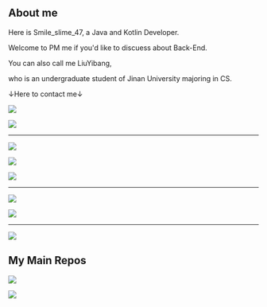 ## About me 

Here is Smile_slime_47, a Java and Kotlin Developer.

Welcome to PM me if you'd like to discuess about Back-End.

You can also call me LiuYibang,

who is an undergraduate student of Jinan University majoring in CS.

↓Here to contact me↓

[![](https://img.shields.io/badge/Outlook-Smile_slime_47@outlook.com-0078D4?style=for-the-badge&logo=microsoftoutlook&logoWidth=30)](mailto:Smile_slime_47@outlook.com)

[![](https://img.shields.io/badge/Gmail-lyb.compsci@gmail.com-EA4335?style=for-the-badge&logo=gmail&logoWidth=30)](mailto:lyb.compsci@gmail.com)

---

[![](https://img.shields.io/badge/Github-Smile__slime__47-181717?style=for-the-badge&logo=github) ](https://github.com/Smileslime47)

[![](https://github-readme-stats.vercel.app/api?username=smileslime47&rank_icon=github) ](https://github.com/Smileslime47)

[![](https://github-readme-stats.vercel.app/api/top-langs/?username=smileslime47&layout=compact) ](https://github.com/Smileslime47)

---

[![](https://leetcode-badge.haozibi.dev/v1cn/ranking/smile_slime_47.svg?style=for-the-badge&color=FFA116&logo=leetcode) ](https://leetcode.cn/u/smile_slime_47/)

[![](https://leetcard.jacoblin.cool/smile_slime_47?site=cn&ext=heatmap&font=Fira+Code) ](https://leetcode.cn/u/smile_slime_47/)

---
[![](https://www.codewars.com/users/Smileslime47/badges/large)](https://www.codewars.com/users/Smileslime47)

## My Main Repos

[![](https://github-readme-stats.vercel.app/api/pin/?username=smileslime47&repo=JPEGCompressor)](https://github.com/Smileslime47/JPEGCompressor)

[![](https://github-readme-stats.vercel.app/api/pin/?username=smileslime47&repo=LENOVO_Y9000K_Hackintosh)](https://github.com/Smileslime47/LENOVO_Y9000K_Hackintosh)